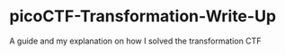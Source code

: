 # picoCTF-Transformation-Write-Up
A guide and my explanation on how I solved the transformation CTF
